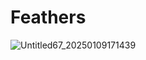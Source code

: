 # Feathers
![Untitled67_20250109171439](https://github.com/user-attachments/assets/4dbec136-fa9f-4d50-a576-431c2ba05eed)
